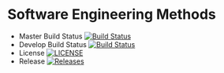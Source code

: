 # Software Engineering Methods

- Master Build Status [![Build Status](https://travis-ci.org/AaronC98/sem.svg?branch=master)](https://travis-ci.org/AaronC98/sem)
- Develop Build Status [![Build Status](https://travis-ci.org/AaronC98/sem.svg?branch=develop)](https://travis-ci.org/AaronC98/sem)
- License [![LICENSE](https://img.shields.io/github/license/AaronC98/sem.svg?style=flat-square)](https://github.com/AaronC98/sem/blob/master/LICENSE)
- Release [![Releases](https://img.shields.io/github/release/AaronC98/sem/all.svg?style=flat-square)](https://github.com/AaronC98/sem/releases)